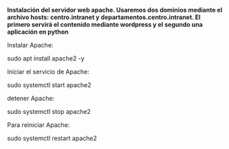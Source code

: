 **Instalación del servidor web apache. Usaremos dos dominios mediante el archivo hosts: centro.intranet y departamentos.centro.intranet. 
El primero servirá el contenido mediante wordpress y el segundo una aplicación en python**

Instalar Apache:

sudo apt install apache2 -y

Iniciar el servicio de Apache:

sudo systemctl start apache2

detener Apache:

sudo systemctl stop apache2

Para reiniciar Apache:

sudo systemctl restart apache2




